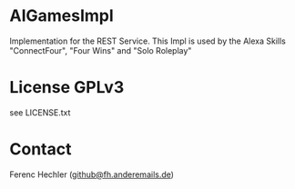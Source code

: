 # AIGamesImpl
Implementation for the REST Service. This Impl is used by the Alexa Skills "ConnectFour", "Four Wins" and "Solo Roleplay"

# License GPLv3
see LICENSE.txt

# Contact
Ferenc Hechler (github@fh.anderemails.de)
